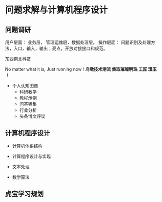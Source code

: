 # 问题求解与计算机程序设计

## 问题调研

用户层面： 业务层， 管理运维层，数据处理层。
操作层面： 问题识别及处理方法，入口，输入，输出；亮点，开放对接接口和规范。

东西南北科技

No matter what it is, Just running now !
**鸟瞰技术潮流 集取璀璨明珠**
**工匠 璞玉 ！**

* 个人认知图谱
  + 科研教学
  + 教程示例
  + 问答锦集
  + 行业分析
  + 头条博文评议

## 计算机程序设计

* 计算机体系结构

* 计算程序设计与实现

* 文本处理

* 数学算法

## 虎宝学习规划